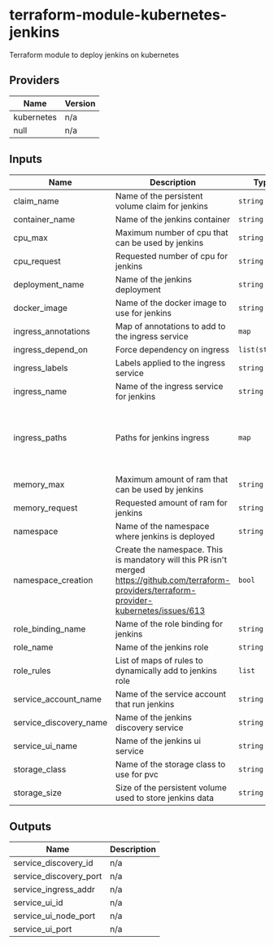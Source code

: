 # terraform-module-kubernetes-jenkins

Terraform module to deploy jenkins on kubernetes

<!-- BEGINNING OF PRE-COMMIT-TERRAFORM DOCS HOOK -->
## Providers

| Name | Version |
|------|---------|
| kubernetes | n/a |
| null | n/a |

## Inputs

| Name | Description | Type | Default | Required |
|------|-------------|------|---------|:-----:|
| claim\_name | Name of the persistent volume claim for jenkins | `string` | n/a | yes |
| container\_name | Name of the jenkins container | `string` | n/a | yes |
| cpu\_max | Maximum number of cpu that can be used by jenkins | `string` | `"3"` | no |
| cpu\_request | Requested number of cpu for jenkins | `string` | `"2"` | no |
| deployment\_name | Name of the jenkins deployment | `string` | n/a | yes |
| docker\_image | Name of the docker image to use for jenkins | `string` | `"fxinnovation/jenkins:3.33.0"` | no |
| ingress\_annotations | Map of annotations to add to the ingress service | `map` | `{}` | no |
| ingress\_depend\_on | Force dependency on ingress | `list(string)` | `[]` | no |
| ingress\_labels | Labels applied to the ingress service | `string` | `"jenkins"` | no |
| ingress\_name | Name of the ingress service for jenkins | `string` | n/a | yes |
| ingress\_paths | Paths for jenkins ingress | `map` | <pre>{<br>  "ui": {<br>    "service_name": "jenkins-ui",<br>    "service_port": "8080"<br>  }<br>}</pre> | no |
| memory\_max | Maximum amount of ram that can be used by jenkins | `string` | `"6144Mi"` | no |
| memory\_request | Requested amount of ram for jenkins | `string` | `"4096Mi"` | no |
| namespace | Name of the namespace where jenkins is deployed | `string` | `"default"` | no |
| namespace\_creation | Create the namespace. This is mandatory will this PR isn't merged https://github.com/terraform-providers/terraform-provider-kubernetes/issues/613 | `bool` | `true` | no |
| role\_binding\_name | Name of the role binding for jenkins | `string` | n/a | yes |
| role\_name | Name of the jenkins role | `string` | n/a | yes |
| role\_rules | List of maps of rules to dynamically add to jenkins role | `list` | `[]` | no |
| service\_account\_name | Name of the service account that run jenkins | `string` | n/a | yes |
| service\_discovery\_name | Name of the jenkins discovery service | `string` | n/a | yes |
| service\_ui\_name | Name of the jenkins ui service | `string` | n/a | yes |
| storage\_class | Name of the storage class to use for pvc | `string` | n/a | yes |
| storage\_size | Size of the persistent volume used to store jenkins data | `string` | n/a | yes |

## Outputs

| Name | Description |
|------|-------------|
| service\_discovery\_id | n/a |
| service\_discovery\_port | n/a |
| service\_ingress\_addr | n/a |
| service\_ui\_id | n/a |
| service\_ui\_node\_port | n/a |
| service\_ui\_port | n/a |

<!-- END OF PRE-COMMIT-TERRAFORM DOCS HOOK -->
